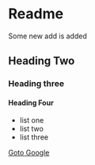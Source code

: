 # Readme #
Some new add is added

## Heading Two
### Heading three
#### Heading Four

- list one
- list two
- list three

[Goto Google](https://google.com)
